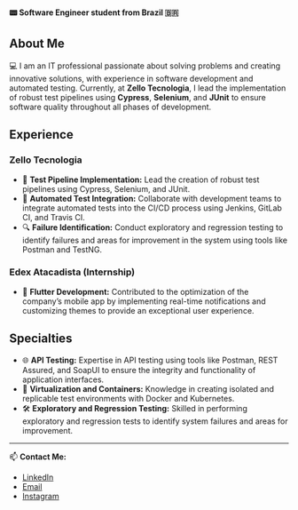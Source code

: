 **📟 Software Engineer student from Brazil 🇧🇷**

## About Me

💻 I am an IT professional passionate about solving problems and creating innovative solutions, with experience in software development and automated testing. Currently, at **Zello Tecnologia**, I lead the implementation of robust test pipelines using **Cypress**, **Selenium**, and **JUnit** to ensure software quality throughout all phases of development.

## Experience

### Zello Tecnologia

- 🚀 **Test Pipeline Implementation:** Lead the creation of robust test pipelines using Cypress, Selenium, and JUnit.
- 🤝 **Automated Test Integration:** Collaborate with development teams to integrate automated tests into the CI/CD process using Jenkins, GitLab CI, and Travis CI.
- 🔍 **Failure Identification:** Conduct exploratory and regression testing to identify failures and areas for improvement in the system using tools like Postman and TestNG.

### Edex Atacadista (Internship)

- 📱 **Flutter Development:** Contributed to the optimization of the company’s mobile app by implementing real-time notifications and customizing themes to provide an exceptional user experience.

## Specialties

- 🌐 **API Testing:** Expertise in API testing using tools like Postman, REST Assured, and SoapUI to ensure the integrity and functionality of application interfaces.
- 🧪 **Virtualization and Containers:** Knowledge in creating isolated and replicable test environments with Docker and Kubernetes.
- 🛠️ **Exploratory and Regression Testing:** Skilled in performing exploratory and regression tests to identify system failures and areas for improvement.

---

📫 **Contact Me:**  
- [LinkedIn](https://www.linkedin.com/in/yourprofile)
- [Email](mailto:contato@jaolima.com)
- [Instagram](https://instagram.com/jaolimadev)
